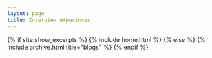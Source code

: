 ```yaml
---
layout: page
title: Interview experinces
---
```


{% if site.show_excerpts %}
  {% include home.html %}
{% else %}
  {% include archive.html title="blogs" %}
{% endif %}

